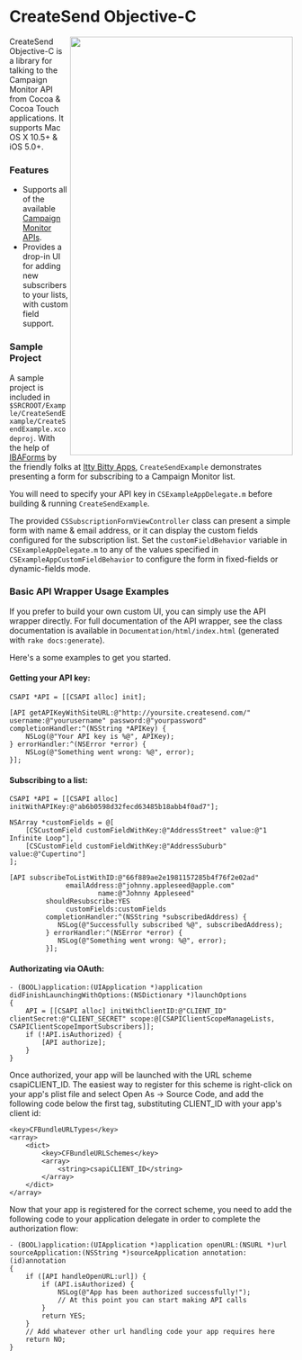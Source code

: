 # CreateSend Objective-C #

<img src="https://github.com/campaignmonitor/createsend-objectivec/raw/master/Example/CreateSendExample/CreateSendExample.png" align="right" width="396px" height="744px" />

CreateSend Objective-C is a library for talking to the Campaign Monitor API from Cocoa & Cocoa Touch applications. It supports Mac OS X 10.5+ & iOS 5.0+.

### Features ###

- Supports all of the available [Campaign Monitor APIs](http://www.campaignmonitor.com/api/).
- Provides a drop-in UI for adding new subscribers to your lists, with custom field support.

### Sample Project ###

A sample project is included in `$SRCROOT/Example/CreateSendExample/CreateSendExample.xcodeproj`. With the help of [IBAForms](https://github.com/ittybittydude/IBAForms/) by the friendly folks at [Itty Bitty Apps](http://www.ittybittyapps.com), `CreateSendExample` demonstrates presenting a form for subscribing to a Campaign Monitor list.

You will need to specify your API key in `CSExampleAppDelegate.m` before building & running `CreateSendExample`.

The provided `CSSubscriptionFormViewController` class can present a simple form with name & email address, or it can display the custom fields configured for the subscription list. Set the `customFieldBehavior` variable in `CSExampleAppDelegate.m` to any of the values specified in `CSExampleAppCustomFieldBehavior` to configure the form in fixed-fields or dynamic-fields mode.

### Basic API Wrapper Usage Examples ###

If you prefer to build your own custom UI, you can simply use the API wrapper directly. For full documentation of the API wrapper, see the class documentation is available in `Documentation/html/index.html` (generated with `rake docs:generate`).

Here's a some examples to get you started.

#### Getting your API key: ####

    CSAPI *API = [[CSAPI alloc] init];
    
    [API getAPIKeyWithSiteURL:@"http://yoursite.createsend.com/" username:@"yourusername" password:@"yourpassword" completionHandler:^(NSString *APIKey) {
        NSLog(@"Your API key is %@", APIKey);
    } errorHandler:^(NSError *error) {
        NSLog(@"Something went wrong: %@", error);
    }];

#### Subscribing to a list: ####

    CSAPI *API = [[CSAPI alloc] initWithAPIKey:@"ab6b0598d32fecd63485b18abb4f0ad7"];
    
    NSArray *customFields = @[
        [CSCustomField customFieldWithKey:@"AddressStreet" value:@"1 Infinite Loop"],
        [CSCustomField customFieldWithKey:@"AddressSuburb" value:@"Cupertino"]
    ];

    [API subscribeToListWithID:@"66f889ae2e1981157285b4f76f2e02ad"
                  emailAddress:@"johnny.appleseed@apple.com"
                          name:@"Johnny Appleseed"
             shouldResubscribe:YES
                  customFields:customFields
             completionHandler:^(NSString *subscribedAddress) {
                NSLog(@"Successfully subscribed %@", subscribedAddress);
             } errorHandler:^(NSError *error) {
                NSLog(@"Something went wrong: %@", error);
             }];

#### Authorizating via OAuth: ####

    - (BOOL)application:(UIApplication *)application didFinishLaunchingWithOptions:(NSDictionary *)launchOptions
    {
        API = [[CSAPI alloc] initWithClientID:@"CLIENT_ID" clientSecret:@"CLIENT_SECRET" scope:@[CSAPIClientScopeManageLists, CSAPIClientScopeImportSubscribers]];
        if (!API.isAuthorized) {
            [API authorize];    
        }
    }

Once authorized, your app will be launched with the URL scheme csapiCLIENT_ID. The easiest way to register for this scheme is right-click on your app's plist file and select Open As → Source Code, and add the following code below the first <dict> tag, substituting CLIENT_ID with your app's client id:

    <key>CFBundleURLTypes</key>
    <array>
        <dict>
            <key>CFBundleURLSchemes</key>
            <array>
                <string>csapiCLIENT_ID</string>
            </array>
        </dict>
    </array>

Now that your app is registered for the correct scheme, you need to add the following code to your application delegate in order to complete the authorization flow:

    - (BOOL)application:(UIApplication *)application openURL:(NSURL *)url sourceApplication:(NSString *)sourceApplication annotation:(id)annotation
    {
        if ([API handleOpenURL:url]) {
            if (API.isAuthorized) {
                NSLog(@"App has been authorized successfully!");
                // At this point you can start making API calls
            }
            return YES;
        }
        // Add whatever other url handling code your app requires here
        return NO;
    }

